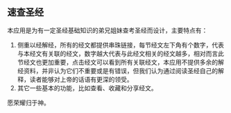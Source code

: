
## 速查圣经

本应用是为有一定圣经基础知识的弟兄姐妹查考圣经而设计，主要特点有：

  1. 侧重以经解经，所有的经文都提供串珠链接，每节经文左下角有个数字，代表与本经文有关联的经文，数字越大代表与此经文相关的经文越多，相对而言此节经文也更加重要，点击经文可以看到所有关联经文，本应用不提供多余的解经资料，并非认为它们不重要或是有错误，但我们认为通过阅读圣经自己的解释，读者能够对上帝的话语有更深的领受。
  2. 其它一些基本的功能，比如查看、收藏和分享经文。

愿荣耀归于神。